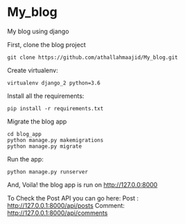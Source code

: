 # My_blog
My blog using django

First, clone the blog project
```
git clone https://github.com/athallahmaajid/My_blog.git
```

Create virtualenv:
```
virtualenv django_2 python=3.6
```
Install all the requirements:
```
pip install -r requirements.txt
```
Migrate the blog app
```
cd blog_app
python manage.py makemigrations
python manage.py migrate
```
Run the app:
```
python manage.py runserver
```
And, Voila! the blog app is run on http://127.0.0:8000

To Check the Post API you can go here:
Post   : http://127.0.0.1:8000/api/posts
Comment: http://127.0.0.1:8000/api/comments
